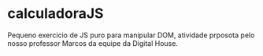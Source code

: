 # calculadoraJS
Pequeno exercício de JS puro para manipular DOM, atividade prposota pelo nosso professor Marcos da equipe da Digital House.